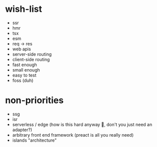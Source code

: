 # wish-list

- ssr
- hmr
- tsx
- esm
- req -> res
- web apis
- server-side routing
- client-side routing
- fast enough
- small enough
- easy to test
- foss (duh)

# non-priorities

- ssg
- isr
- serverless / edge (how is this hard anyway 🤔, don't you just need an adapter?)
- arbitrary front end framework (preact is all you really need)
- islands "architecture"
